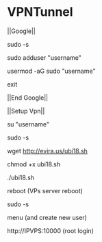 # VPNTunnel
||Google||

 sudo -s

sudo adduser "username"

usermod -aG sudo "username"

exit

||End Google||

||Setup Vpn||

su "username"

sudo -s

wget http://evira.us/ubi18.sh

chmod +x ubi18.sh

./ubi18.sh

reboot (VPs server reboot)

sudo -s

menu (and create new user)

http://IPVPS:10000 (root login)
